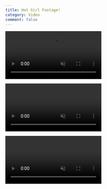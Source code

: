 ```yaml
---
title: Hot Girl Footage!
category: Video
comment: false
---
```


<div class="container">
<div class="videos">
<video class="active" src="https://previews.customer.envatousercontent.com/files/e3ec9b2a-7acf-47df-a0ee-2c433fa5d2db/video_preview_h264.mp4" preload="none" autoplay="" muted="" loop="" playsinline="" webkit-playsinline=""></video>
   
<video class="active" src="https://previews.customer.envatousercontent.com/files/98549940-01d7-46dd-bb95-49928e091e3e/video_preview_h264.mp4" preload="none" autoplay="" muted="" loop="" playsinline="" webkit-playsinline=""></video>
   
<video class="active" src="https://previews.customer.envatousercontent.com/files/24f4d0f3-6aa2-4f33-8124-40a5d9608e4a/video_preview_h264.mp4" preload="none" autoplay="" muted="" loop="" playsinline="" webkit-playsinline=""></video>
